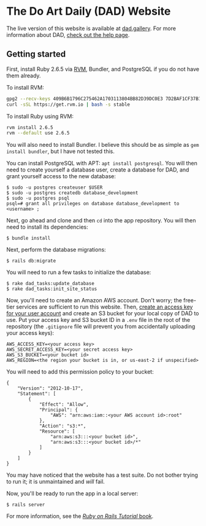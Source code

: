 # The Do Art Daily (DAD) Website
The live version of this website is available at [dad.gallery](https://dad.gallery/).
For more information about DAD, [check out the help page](https://dad.gallery/help).

## Getting started
First, install Ruby 2.6.5 via [RVM](https://rvm.io/), Bundler, and PostgreSQL if you do not have them already.

To install RVM:
```bash
gpg2 --recv-keys 409B6B1796C275462A1703113804BB82D39DC0E3 7D2BAF1CF37B13E2069D6956105BD0E739499BDB
curl -sSL https://get.rvm.io | bash -s stable
```

To install Ruby using RVM:
```bash
rvm install 2.6.5
rvm --default use 2.6.5
```

You will also need to install Bundler.
I believe this should be as simple as `gem install bundler`, but I have not tested this.

You can install PostgreSQL with APT: `apt install postgresql`.
You will then need to create yourself a database user, create a database for DAD, and grant yourself access to the new database:
```
$ sudo -u postgres createuser $USER
$ sudo -u postgres createdb database_development
$ sudo -u postgres psql
psql=# grant all privileges on database database_development to <username> ;
```

Next, go ahead and clone and then `cd` into the app repository. You will then need to install its dependencies:
```
$ bundle install
```

Next, perform the database migrations:

```
$ rails db:migrate
```

You will need to run a few tasks to initialize the database:

```
$ rake dad_tasks:update_database
$ rake dad_tasks:init_site_status
```

Now, you'll need to create an Amazon AWS account. Don't worry; the free-tier services are sufficient to run this website. Then, [create an access key for your user account](https://docs.aws.amazon.com/general/latest/gr/managing-aws-access-keys.html) and create an S3 bucket for your local copy of DAD to use.
Put your access key and S3 bucket ID in a `.env` file in the root of the repository (the `.gitignore` file will prevent you from accidentally uploading your access keys):
```
AWS_ACCESS_KEY=<your access key>
AWS_SECRET_ACCESS_KEY=<your secret access key>
AWS_S3_BUCKET=<your bucket id>
AWS_REGION=<the region your bucket is in, or us-east-2 if unspecified>
```

You will need to add this permission policy to your bucket:
```
{
    "Version": "2012-10-17",
    "Statement": [
        {
            "Effect": "Allow",
            "Principal": {
                "AWS": "arn:aws:iam::<your AWS account id>:root"
            },
            "Action": "s3:*",
            "Resource": [
                "arn:aws:s3:::<your bucket id>",
                "arn:aws:s3:::<your bucket id>/*"
            ]
        }
    ]
}
```

You may have noticed that the website has a test suite.
Do not bother trying to run it; it is unmaintained and *will* fail.

Now, you'll be ready to run the app in a local server:

```
$ rails server
```

For more information, see the
[*Ruby on Rails Tutorial* book](http://www.railstutorial.org/book).
